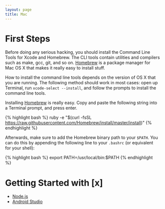 ```yaml
---
layout: page
title: Mac
---
```


# First Steps

Before doing any serious hacking, you should install the Command Line Tools for
Xcode and Homebrew. The CLI tools contain utilities and compilers such as make,
gcc, git, and so on. [Homebrew][brew] is a package manager for Mac OS X that
makes it really easy to install stuff.

How to install the command line tools depends on the version of OS X that you
are running. The following method should work in most cases: open up Terminal,
run `xcode-select --install`, and follow the prompts to install the command
line tools.

Installing [Homebrew][brew] is really easy. Copy and paste the following string
into a Terminal prompt, and press enter.

{% highlight bash %}
ruby -e "$(curl -fsSL https://raw.githubusercontent.com/Homebrew/install/master/install)"
{% endhighlight %}

Afterwards, make sure to add the Homebrew binary path to your `$PATH`. You can
do this by appending the following line to your `.bashrc` (or equivalent for
your shell):

{% highlight bash %}
export PATH=/usr/local/bin:$PATH
{% endhighlight %}

# Getting Started with [x]

* [Node.js](node/)
* [Android Studio](android-studio/)

[brew]: http://brew.sh/
